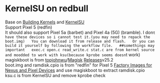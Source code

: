 # KernelSU on redbull  
Base on [Building Kernels](https://source.android.com/docs/setup/build/building-kernels) and [KernelSU](https://github.com/tiann/KernelSU)  
Support Pixel 5 (redfin)  
It should also support Pixel 5a (barbet) and Pixel 4a (5G) (bramble). I don`t have these devices so i cannot test it.(you may need to repack the boot.img)  
You can download it from release and flash.  
Or you can build it yourself by following the workflow file.  
##somethings may important  
exec.c open.c read_write.c stat.c are from kernel source and moodded to work with ksu(because kprobe seems doesn`t work)  
magiskboot is from [topjohnwu](https://github.com/topjohnwu)/[Magisk](https://github.com/topjohnwu/Magisk) [Releases](https://github.com/topjohnwu/Magisk/releases)v25.2  
boot.img and ramdisk.cpio is from "redfin" for Pixel 5 [Factory Images for Nexus and Pixel Devices](https://developers.google.com/android/images) and use magiskboot to extract ramdisk.cpio  
ksu.c is from KernelSU and remove kprobe check  
